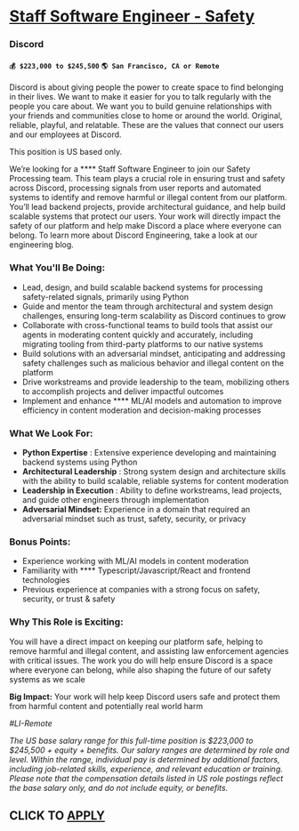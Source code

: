 # [Staff Software Engineer - Safety](https://www.remotewlb.com/apply/staff-software-engineer-safety)  
### Discord  
#### `💰 $223,000 to $245,500` `🌎 San Francisco, CA or Remote`  

Discord is about giving people the power to create space to find belonging in their lives. We want to make it easier for you to talk regularly with the people you care about. We want you to build genuine relationships with your friends and communities close to home or around the world. Original, reliable, playful, and relatable. These are the values that connect our users and our employees at Discord.

This position is US based only.

We’re looking for a **** Staff Software Engineer to join our Safety Processing team. This team plays a crucial role in ensuring trust and safety across Discord, processing signals from user reports and automated systems to identify and remove harmful or illegal content from our platform. You’ll lead backend projects, provide architectural guidance, and help build scalable systems that protect our users. Your work will directly impact the safety of our platform and help make Discord a place where everyone can belong. To learn more about Discord Engineering, take a look at our engineering blog.

### **What You'll Be Doing:**

  * Lead, design, and build scalable backend systems for processing safety-related signals, primarily using Python
  * Guide and mentor the team through architectural and system design challenges, ensuring long-term scalability as Discord continues to grow
  * Collaborate with cross-functional teams to build tools that assist our agents in moderating content quickly and accurately, including migrating tooling from third-party platforms to our native systems
  * Build solutions with an adversarial mindset, anticipating and addressing safety challenges such as malicious behavior and illegal content on the platform
  * Drive workstreams and provide leadership to the team, mobilizing others to accomplish projects and deliver impactful outcomes
  * Implement and enhance **** ML/AI models and automation to improve efficiency in content moderation and decision-making processes

### **What We Look For:**

  * **Python Expertise** : Extensive experience developing and maintaining backend systems using Python
  * **Architectural Leadership** : Strong system design and architecture skills with the ability to build scalable, reliable systems for content moderation
  * **Leadership in Execution** : Ability to define workstreams, lead projects, and guide other engineers through implementation
  * **Adversarial Mindset:** Experience in a domain that required an adversarial mindset such as trust, safety, security, or privacy

### **Bonus Points:**

  * Experience working with ML/AI models in content moderation
  * Familiarity with **** Typescript/Javascript/React and frontend technologies
  * Previous experience at companies with a strong focus on safety, security, or trust & safety 

### **Why This Role is Exciting:**

You will have a direct impact on keeping our platform safe, helping to remove harmful and illegal content, and assisting law enforcement agencies with critical issues. The work you do will help ensure Discord is a space where everyone can belong, while also shaping the future of our safety systems as we scale

**Big Impact:** Your work will help keep Discord users safe and protect them from harmful content and potentially real world harm

_#LI-Remote_

_The US base salary range for this full-time position is $223,000 to $245,500 + equity + benefits. Our salary ranges are determined by role and level. Within the range, individual pay is determined by additional factors, including job-related skills, experience, and relevant education or training. Please note that the compensation details listed in US role postings reflect the base salary only, and do not include equity, or benefits._

  
## CLICK TO [APPLY](https://www.remotewlb.com/apply/staff-software-engineer-safety)

